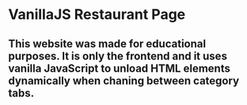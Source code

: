 # VanillaJS Restaurant Page
## This website was made for educational purposes. It is only the frontend and it uses vanilla JavaScript to unload HTML elements dynamically when chaning between category tabs.
